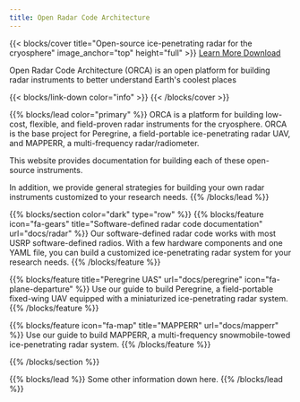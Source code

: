 ```yaml
---
title: Open Radar Code Architecture
---
```


{{< blocks/cover title="Open-source ice-penetrating radar for the cryosphere" image_anchor="top" height="full" >}}
<a class="btn btn-lg btn-primary me-3 mb-4" href="docs/">
  Learn More <i class="fas fa-arrow-alt-circle-right ms-2"></i>
</a>
<a class="btn btn-lg btn-secondary me-3 mb-4" href="https://github.com/radioglaciology/uhd_radar/">
  Download <i class="fab fa-github ms-2 "></i>
</a>
<p class="lead mt-5">Open Radar Code Architecture (ORCA) is an open platform for building radar instruments to better understand Earth's coolest places</p>
{{< blocks/link-down color="info" >}}
{{< /blocks/cover >}}


{{% blocks/lead color="primary" %}}
ORCA is a platform for building low-cost, flexible,
and field-proven radar instruments for the cryosphere. ORCA is
the base project for Peregrine, a field-portable ice-penetrating radar UAV, and
MAPPERR, a multi-frequency radar/radiometer.

This website provides documentation for building each of these open-source
instruments.

In addition, we provide general strategies for building your own radar instruments
customized to your research needs.
{{% /blocks/lead %}}


{{% blocks/section color="dark" type="row" %}}
{{% blocks/feature icon="fa-gears" title="Software-defined radar code documentation" url="docs/radar" %}}
Our software-defined radar code works with most USRP software-defined radios.
With a few hardware components and one YAML file, you can build a customized
ice-penetrating radar system for your research needs.
{{% /blocks/feature %}}


{{% blocks/feature title="Peregrine UAS" url="docs/peregrine" icon="fa-plane-departure" %}}
Use our guide to build Peregrine, a field-portable fixed-wing UAV equipped with a miniaturized ice-penetrating radar system.
{{% /blocks/feature %}}


{{% blocks/feature icon="fa-map" title="MAPPERR" url="docs/mapperr" %}}
Use our guide to build MAPPERR, a multi-frequency snowmobile-towed ice-penetrating radar system.
{{% /blocks/feature %}}


{{% /blocks/section %}}

{{% blocks/lead %}}
Some other information down here.
{{% /blocks/lead %}}